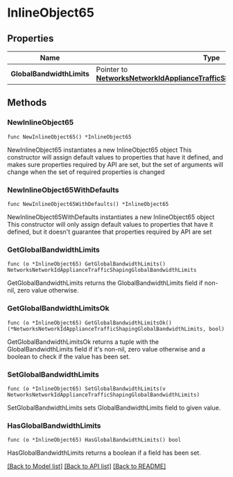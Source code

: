 # InlineObject65

## Properties

Name | Type | Description | Notes
------------ | ------------- | ------------- | -------------
**GlobalBandwidthLimits** | Pointer to [**NetworksNetworkIdApplianceTrafficShapingGlobalBandwidthLimits**](NetworksNetworkIdApplianceTrafficShapingGlobalBandwidthLimits.md) |  | [optional] 

## Methods

### NewInlineObject65

`func NewInlineObject65() *InlineObject65`

NewInlineObject65 instantiates a new InlineObject65 object
This constructor will assign default values to properties that have it defined,
and makes sure properties required by API are set, but the set of arguments
will change when the set of required properties is changed

### NewInlineObject65WithDefaults

`func NewInlineObject65WithDefaults() *InlineObject65`

NewInlineObject65WithDefaults instantiates a new InlineObject65 object
This constructor will only assign default values to properties that have it defined,
but it doesn't guarantee that properties required by API are set

### GetGlobalBandwidthLimits

`func (o *InlineObject65) GetGlobalBandwidthLimits() NetworksNetworkIdApplianceTrafficShapingGlobalBandwidthLimits`

GetGlobalBandwidthLimits returns the GlobalBandwidthLimits field if non-nil, zero value otherwise.

### GetGlobalBandwidthLimitsOk

`func (o *InlineObject65) GetGlobalBandwidthLimitsOk() (*NetworksNetworkIdApplianceTrafficShapingGlobalBandwidthLimits, bool)`

GetGlobalBandwidthLimitsOk returns a tuple with the GlobalBandwidthLimits field if it's non-nil, zero value otherwise
and a boolean to check if the value has been set.

### SetGlobalBandwidthLimits

`func (o *InlineObject65) SetGlobalBandwidthLimits(v NetworksNetworkIdApplianceTrafficShapingGlobalBandwidthLimits)`

SetGlobalBandwidthLimits sets GlobalBandwidthLimits field to given value.

### HasGlobalBandwidthLimits

`func (o *InlineObject65) HasGlobalBandwidthLimits() bool`

HasGlobalBandwidthLimits returns a boolean if a field has been set.


[[Back to Model list]](../README.md#documentation-for-models) [[Back to API list]](../README.md#documentation-for-api-endpoints) [[Back to README]](../README.md)



